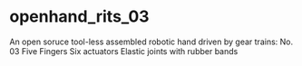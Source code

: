 # openhand_rits_03
An open soruce tool-less assembled robotic hand driven by gear trains: No. 03
Five Fingers
Six actuators
Elastic joints with rubber bands
